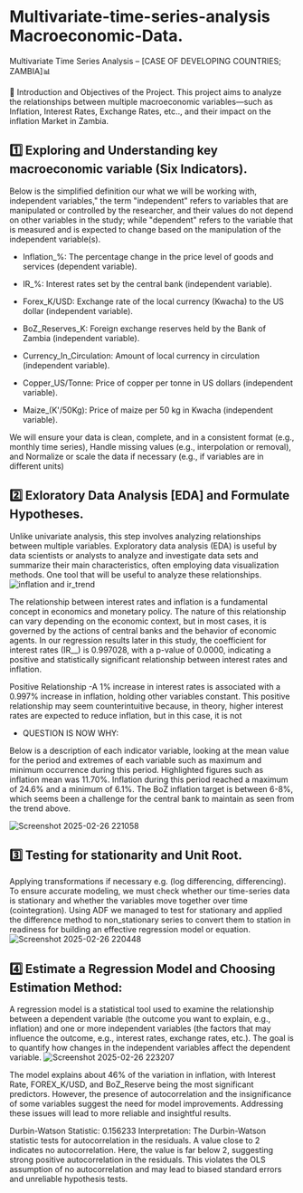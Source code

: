 # Multivariate-time-series-analysis Macroeconomic-Data.
Multivariate Time Series Analysis – [CASE OF DEVELOPING COUNTRIES; ZAMBIA]📊

📌 Introduction and Objectives of the Project.
This project aims to analyze the relationships between multiple macroeconomic variables—such as Inflation, Interest Rates, Exchange Rates, etc.., and their impact on the inflation Market in Zambia.

## 1️⃣ Exploring and Understanding key macroeconomic variable (Six Indicators). 

Below is the simplified definition our what we will be working with, independent variables," the term "independent" refers to variables that are manipulated or controlled by the researcher, and their values do not depend on other variables in the study; while "dependent" refers to the variable that is measured and is expected to change based on the manipulation of the independent variable(s).

- Inflation_%: The percentage change in the price level of goods and services (dependent variable).

- IR_%: Interest rates set by the central bank (independent variable).

- Forex_K/USD: Exchange rate of the local currency (Kwacha) to the US dollar (independent variable).

- BoZ_Reserves_K: Foreign exchange reserves held by the Bank of Zambia (independent variable).

- Currency_In_Circulation: Amount of local currency in circulation (independent variable).

- Copper_US/Tonne: Price of copper per tonne in US dollars (independent variable).

- Maize_(K'/50Kg): Price of maize per 50 kg in Kwacha (independent variable).

We will ensure your data is clean, complete, and in a consistent format (e.g., monthly time series), Handle missing values (e.g., interpolation or removal), and Normalize or scale the data if necessary (e.g., if variables are in different units)
  
## 2️⃣ Exloratory Data Analysis [EDA] and Formulate Hypotheses.

Unlike univariate analysis, this step involves analyzing relationships between multiple variables. Exploratory data analysis (EDA) is useful by data scientists or analysts to analyze and investigate data sets and summarize their main characteristics, often employing data visualization methods. One tool that will be useful to analyze these relationships.
![inflation and ir_trend](https://github.com/user-attachments/assets/9a1daf23-a595-454f-abcf-f4703a64b7f1)

The relationship between interest rates and inflation is a fundamental concept in economics and monetary policy. The nature of this relationship can vary depending on the economic context, but in most cases, it is governed by the actions of central banks and the behavior of economic agents. In our regression results later in this study, the coefficient for interest rates (IR__) is 0.997028, with a p-value of 0.0000, indicating a positive and statistically significant relationship between interest rates and inflation. 

Positive Relationship
-A 1% increase in interest rates is associated with a 0.997% increase in inflation, holding other variables constant. This positive relationship may seem counterintuitive because, in theory, higher interest rates are expected to reduce inflation, but in this case, it is not
- QUESTION IS NOW WHY:

Below is a description of each indicator variable, looking at the mean value for the period and extremes of each variable such as maximum and minimum occurrence during this period. Highlighted figures such as inflation mean was 11.70%. Inflation during this period reached a maximum of 24.6% and a minimum of 6.1%. The BoZ inflation target is between 6-8%, which seems been a challenge for the central bank to maintain as seen from the trend above.

![Screenshot 2025-02-26 221058](https://github.com/user-attachments/assets/c4b1957b-2b45-4140-a3e8-1971a88033ee)


  
## 3️⃣ Testing for stationarity and Unit Root.

Applying transformations if necessary e.g. (log differencing, differencing). To ensure accurate modeling, we must check whether our time-series data is stationary and whether the variables move together over time (cointegration). Using ADF we managed to test for stationary and applied the difference method to non_stationary series to convert them to station in readiness for building an effective regression model or equation.
![Screenshot 2025-02-26 220448](https://github.com/user-attachments/assets/92b1c660-c738-43c8-b810-50476421d30d)


  
## 4️⃣ Estimate a Regression Model and Choosing Estimation Method:
A regression model is a statistical tool used to examine the relationship between a dependent variable (the outcome you want to explain, e.g., inflation) and one or more independent variables (the factors that may influence the outcome, e.g., interest rates, exchange rates, etc.). The goal is to quantify how changes in the independent variables affect the dependent variable.
![Screenshot 2025-02-26 223207](https://github.com/user-attachments/assets/f7d3639e-a9d2-498e-bfaf-42cd49ed636e)


The model explains about 46% of the variation in inflation, with Interest Rate, FOREX_K/USD, and BoZ_Reserve being the most significant predictors. However, the presence of autocorrelation and the insignificance of some variables suggest the need for model improvements. Addressing these issues will lead to more reliable and insightful results.

Durbin-Watson Statistic: 0.156233
Interpretation: The Durbin-Watson statistic tests for autocorrelation in the residuals. A value close to 2 indicates no autocorrelation. Here, the value is far below 2, suggesting strong positive autocorrelation in the residuals. This violates the OLS assumption of no autocorrelation and may lead to biased standard errors and unreliable hypothesis tests.


